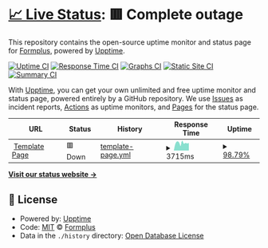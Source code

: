 # [📈 Live Status](https://Formplus.github.io/upptime): <!--live status--> **🟥 Complete outage**

This repository contains the open-source uptime monitor and status page for [Formplus](https://Formplus.github.io/upptime), powered by [Upptime](https://github.com/upptime/upptime).

[![Uptime CI](https://github.com/Formplus/upptime/workflows/Uptime%20CI/badge.svg)](https://github.com/Formplus/upptime/actions?query=workflow%3A%22Uptime+CI%22)
[![Response Time CI](https://github.com/Formplus/upptime/workflows/Response%20Time%20CI/badge.svg)](https://github.com/Formplus/upptime/actions?query=workflow%3A%22Response+Time+CI%22)
[![Graphs CI](https://github.com/Formplus/upptime/workflows/Graphs%20CI/badge.svg)](https://github.com/Formplus/upptime/actions?query=workflow%3A%22Graphs+CI%22)
[![Static Site CI](https://github.com/Formplus/upptime/workflows/Static%20Site%20CI/badge.svg)](https://github.com/Formplus/upptime/actions?query=workflow%3A%22Static+Site+CI%22)
[![Summary CI](https://github.com/Formplus/upptime/workflows/Summary%20CI/badge.svg)](https://github.com/Formplus/upptime/actions?query=workflow%3A%22Summary+CI%22)

With [Upptime](https://upptime.js.org), you can get your own unlimited and free uptime monitor and status page, powered entirely by a GitHub repository. We use [Issues](https://github.com/Formplus/upptime/issues) as incident reports, [Actions](https://github.com/Formplus/upptime/actions) as uptime monitors, and [Pages](https://Formplus.github.io/upptime) for the status page.

<!--start: status pages-->
<!-- This summary is generated by Upptime (https://github.com/upptime/upptime) -->
<!-- Do not edit this manually, your changes will be overwritten -->
<!-- prettier-ignore -->
| URL | Status | History | Response Time | Uptime |
| --- | ------ | ------- | ------------- | ------ |
| <img alt="" src="https://icons.duckduckgo.com/ip3/formpl.us.ico" height="13"> [Template Page](https://formpl.us/templates) | 🟥 Down | [template-page.yml](https://github.com/Formplus/upptime/commits/HEAD/history/template-page.yml) | <details><summary><img alt="Response time graph" src="./graphs/template-page/response-time-week.png" height="20"> 3715ms</summary><br><a href="https://Formplus.github.io/upptime/history/template-page"><img alt="Response time 4672" src="https://img.shields.io/endpoint?url=https%3A%2F%2Fraw.githubusercontent.com%2FFormplus%2Fupptime%2FHEAD%2Fapi%2Ftemplate-page%2Fresponse-time.json"></a><br><a href="https://Formplus.github.io/upptime/history/template-page"><img alt="24-hour response time 3629" src="https://img.shields.io/endpoint?url=https%3A%2F%2Fraw.githubusercontent.com%2FFormplus%2Fupptime%2FHEAD%2Fapi%2Ftemplate-page%2Fresponse-time-day.json"></a><br><a href="https://Formplus.github.io/upptime/history/template-page"><img alt="7-day response time 3715" src="https://img.shields.io/endpoint?url=https%3A%2F%2Fraw.githubusercontent.com%2FFormplus%2Fupptime%2FHEAD%2Fapi%2Ftemplate-page%2Fresponse-time-week.json"></a><br><a href="https://Formplus.github.io/upptime/history/template-page"><img alt="30-day response time 5707" src="https://img.shields.io/endpoint?url=https%3A%2F%2Fraw.githubusercontent.com%2FFormplus%2Fupptime%2FHEAD%2Fapi%2Ftemplate-page%2Fresponse-time-month.json"></a><br><a href="https://Formplus.github.io/upptime/history/template-page"><img alt="1-year response time 4509" src="https://img.shields.io/endpoint?url=https%3A%2F%2Fraw.githubusercontent.com%2FFormplus%2Fupptime%2FHEAD%2Fapi%2Ftemplate-page%2Fresponse-time-year.json"></a></details> | <details><summary><a href="https://Formplus.github.io/upptime/history/template-page">98.79%</a></summary><a href="https://Formplus.github.io/upptime/history/template-page"><img alt="All-time uptime 98.96%" src="https://img.shields.io/endpoint?url=https%3A%2F%2Fraw.githubusercontent.com%2FFormplus%2Fupptime%2FHEAD%2Fapi%2Ftemplate-page%2Fuptime.json"></a><br><a href="https://Formplus.github.io/upptime/history/template-page"><img alt="24-hour uptime 97.05%" src="https://img.shields.io/endpoint?url=https%3A%2F%2Fraw.githubusercontent.com%2FFormplus%2Fupptime%2FHEAD%2Fapi%2Ftemplate-page%2Fuptime-day.json"></a><br><a href="https://Formplus.github.io/upptime/history/template-page"><img alt="7-day uptime 98.79%" src="https://img.shields.io/endpoint?url=https%3A%2F%2Fraw.githubusercontent.com%2FFormplus%2Fupptime%2FHEAD%2Fapi%2Ftemplate-page%2Fuptime-week.json"></a><br><a href="https://Formplus.github.io/upptime/history/template-page"><img alt="30-day uptime 99.72%" src="https://img.shields.io/endpoint?url=https%3A%2F%2Fraw.githubusercontent.com%2FFormplus%2Fupptime%2FHEAD%2Fapi%2Ftemplate-page%2Fuptime-month.json"></a><br><a href="https://Formplus.github.io/upptime/history/template-page"><img alt="1-year uptime 98.83%" src="https://img.shields.io/endpoint?url=https%3A%2F%2Fraw.githubusercontent.com%2FFormplus%2Fupptime%2FHEAD%2Fapi%2Ftemplate-page%2Fuptime-year.json"></a></details>

<!--end: status pages-->

[**Visit our status website →**](https://Formplus.github.io/upptime)

## 📄 License

- Powered by: [Upptime](https://github.com/upptime/upptime)
- Code: [MIT](./LICENSE) © [Formplus](https://Formplus.github.io/upptime)
- Data in the `./history` directory: [Open Database License](https://opendatacommons.org/licenses/odbl/1-0/)
